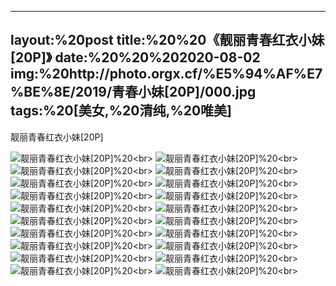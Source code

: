 ﻿---
layout:%20post
title:%20%20《靓丽青春红衣小妹[20P]》
date:%20%20%202020-08-02
img:%20http://photo.orgx.cf/%E5%94%AF%E7%BE%8E/2019/青春小妹[20P]/000.jpg
tags:%20[美女,%20清纯,%20唯美]
---

靓丽青春红衣小妹[20P]

![靓丽青春红衣小妹[20P]](http://photo.orgx.cf/%E5%94%AF%E7%BE%8E/2019/青春小妹[20P]/001.jpg%20''靓丽青春红衣小妹[20P]'')%20<br>
![靓丽青春红衣小妹[20P]](http://photo.orgx.cf/%E5%94%AF%E7%BE%8E/2019/青春小妹[20P]/002.jpg%20''靓丽青春红衣小妹[20P]'')%20<br>
![靓丽青春红衣小妹[20P]](http://photo.orgx.cf/%E5%94%AF%E7%BE%8E/2019/青春小妹[20P]/003.jpg%20''靓丽青春红衣小妹[20P]'')%20<br>
![靓丽青春红衣小妹[20P]](http://photo.orgx.cf/%E5%94%AF%E7%BE%8E/2019/青春小妹[20P]/004.jpg%20''靓丽青春红衣小妹[20P]'')%20<br>
![靓丽青春红衣小妹[20P]](http://photo.orgx.cf/%E5%94%AF%E7%BE%8E/2019/青春小妹[20P]/005.jpg%20''靓丽青春红衣小妹[20P]'')%20<br>
![靓丽青春红衣小妹[20P]](http://photo.orgx.cf/%E5%94%AF%E7%BE%8E/2019/青春小妹[20P]/006.jpg%20''靓丽青春红衣小妹[20P]'')%20<br>
![靓丽青春红衣小妹[20P]](http://photo.orgx.cf/%E5%94%AF%E7%BE%8E/2019/青春小妹[20P]/007.jpg%20''靓丽青春红衣小妹[20P]'')%20<br>
![靓丽青春红衣小妹[20P]](http://photo.orgx.cf/%E5%94%AF%E7%BE%8E/2019/青春小妹[20P]/008.jpg%20''靓丽青春红衣小妹[20P]'')%20<br>
![靓丽青春红衣小妹[20P]](http://photo.orgx.cf/%E5%94%AF%E7%BE%8E/2019/青春小妹[20P]/009.jpg%20''靓丽青春红衣小妹[20P]'')%20<br>
![靓丽青春红衣小妹[20P]](http://photo.orgx.cf/%E5%94%AF%E7%BE%8E/2019/青春小妹[20P]/010.jpg%20''靓丽青春红衣小妹[20P]'')%20<br>
![靓丽青春红衣小妹[20P]](http://photo.orgx.cf/%E5%94%AF%E7%BE%8E/2019/青春小妹[20P]/011.jpg%20''靓丽青春红衣小妹[20P]'')%20<br>
![靓丽青春红衣小妹[20P]](http://photo.orgx.cf/%E5%94%AF%E7%BE%8E/2019/青春小妹[20P]/012.jpg%20''靓丽青春红衣小妹[20P]'')%20<br>
![靓丽青春红衣小妹[20P]](http://photo.orgx.cf/%E5%94%AF%E7%BE%8E/2019/青春小妹[20P]/013.jpg%20''靓丽青春红衣小妹[20P]'')%20<br>
![靓丽青春红衣小妹[20P]](http://photo.orgx.cf/%E5%94%AF%E7%BE%8E/2019/青春小妹[20P]/014.jpg%20''靓丽青春红衣小妹[20P]'')%20<br>
![靓丽青春红衣小妹[20P]](http://photo.orgx.cf/%E5%94%AF%E7%BE%8E/2019/青春小妹[20P]/015.jpg%20''靓丽青春红衣小妹[20P]'')%20<br>
![靓丽青春红衣小妹[20P]](http://photo.orgx.cf/%E5%94%AF%E7%BE%8E/2019/青春小妹[20P]/016.jpg%20''靓丽青春红衣小妹[20P]'')%20<br>
![靓丽青春红衣小妹[20P]](http://photo.orgx.cf/%E5%94%AF%E7%BE%8E/2019/青春小妹[20P]/017.jpg%20''靓丽青春红衣小妹[20P]'')%20<br>
![靓丽青春红衣小妹[20P]](http://photo.orgx.cf/%E5%94%AF%E7%BE%8E/2019/青春小妹[20P]/018.jpg%20''靓丽青春红衣小妹[20P]'')%20<br>
![靓丽青春红衣小妹[20P]](http://photo.orgx.cf/%E5%94%AF%E7%BE%8E/2019/青春小妹[20P]/019.jpg%20''靓丽青春红衣小妹[20P]'')%20<br>
![靓丽青春红衣小妹[20P]](http://photo.orgx.cf/%E5%94%AF%E7%BE%8E/2019/青春小妹[20P]/020.jpg%20''靓丽青春红衣小妹[20P]'')%20<br>
